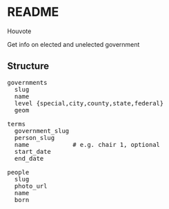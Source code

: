 # README

Houvote

Get info on elected and unelected government

## Structure

<pre>
governments
  slug
  name
  level {special,city,county,state,federal}
  geom

terms
  government_slug
  person_slug
  name            # e.g. chair 1, optional
  start_date
  end_date

people
  slug
  photo_url
  name
  born
</pre>

